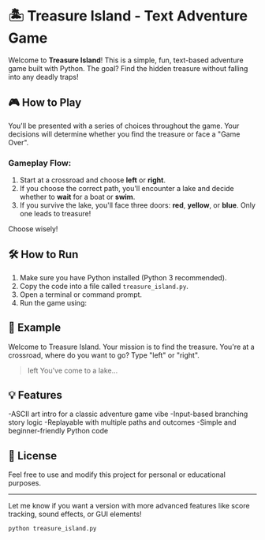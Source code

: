 # 🏝️ Treasure Island - Text Adventure Game

Welcome to **Treasure Island**! This is a simple, fun, text-based adventure game built with Python. The goal? Find the hidden treasure without falling into any deadly traps!

## 🎮 How to Play

You'll be presented with a series of choices throughout the game. Your decisions will determine whether you find the treasure or face a "Game Over".

### Gameplay Flow:
1. Start at a crossroad and choose **left** or **right**.
2. If you choose the correct path, you'll encounter a lake and decide whether to **wait** for a boat or **swim**.
3. If you survive the lake, you'll face three doors: **red**, **yellow**, or **blue**. Only one leads to treasure!

Choose wisely!

## 🛠️ How to Run

1. Make sure you have Python installed (Python 3 recommended).
2. Copy the code into a file called `treasure_island.py`.
3. Open a terminal or command prompt.
4. Run the game using:

## 🧠 Example
Welcome to Treasure Island.
Your mission is to find the treasure.
You're at a crossroad, where do you want to go? Type "left" or "right".
> left
You've come to a lake...

## 💡 Features
-ASCII art intro for a classic adventure game vibe
-Input-based branching story logic
-Replayable with multiple paths and outcomes
-Simple and beginner-friendly Python code

## 📄 License
Feel free to use and modify this project for personal or educational purposes.


---

Let me know if you want a version with more advanced features like score tracking, sound effects, or GUI elements!

```bash
python treasure_island.py 





